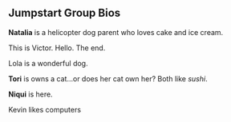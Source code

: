 ## Jumpstart Group Bios

**Natalia** is a helicopter dog parent who loves cake and ice cream.

This is Victor. Hello. The end.

Lola is a wonderful dog.

**Tori** is owns a cat...or does her cat own her? Both like *sushi*. 

**Niqui** is here.

Kevin likes computers


